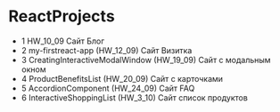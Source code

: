 # ReactProjects
- 1 HW_10_09 Сайт Блог
- 2 my-firstreact-app (HW_12_09) Сайт Визитка
- 3 CreatingInteractiveModalWindow (HW_19_09) Сайт с модальным окном
- 4 ProductBenefitsList (HW_20_09) Сайт с карточками
- 5 AccordionComponent (HW_24_09) Сайт FAQ
- 6 InteractiveShoppingList (HW_3_10) Сайт список продуктов
